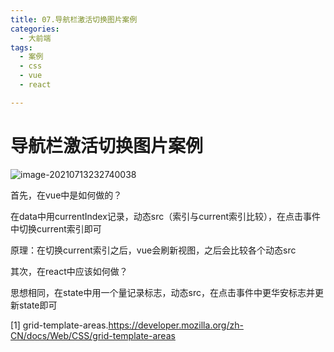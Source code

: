 ```yaml
---
title: 07.导航栏激活切换图片案例
categories:
  - 大前端
tags:
  - 案例 
  - css
  - vue
  - react

---
```




# 导航栏激活切换图片案例

![image-20210713232740038](https://gitee.com/nahaohao/pic-upload/raw/master/img/image-20210713232740038.png)

首先，在vue中是如何做的？


​	在data中用currentIndex记录，动态src（索引与current索引比较），在点击事件中切换current索引即可

原理：在切换current索引之后，vue会刷新视图，之后会比较各个动态src

其次，在react中应该如何做？

​	思想相同，在state中用一个量记录标志，动态src，在点击事件中更华安标志并更新state即可

[1] grid-template-areas.https://developer.mozilla.org/zh-CN/docs/Web/CSS/grid-template-areas
